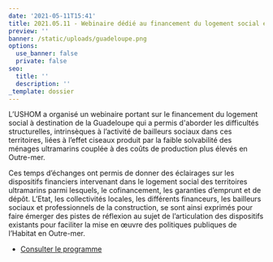 ```yaml
---
date: '2021-05-11T15:41'
title: 2021.05.11 - Webinaire dédié au financement du logement social en Guadeloupe
preview: ''
banner: /static/uploads/guadeloupe.png
options:
  use_banner: false
  private: false
seo:
  title: ''
  description: ''
_template: dossier
---
```


L’USHOM a organisé un webinaire portant sur le financement du logement social à destination de la Guadeloupe qui a permis d'aborder les difficultés structurelles, intrinsèques à l’activité de bailleurs sociaux dans ces territoires, liées à l’effet ciseaux produit par la faible solvabilité des ménages ultramarins couplée à des coûts de production plus élevés en Outre-mer.

Ces temps d’échanges ont permis de donner des éclairages sur les dispositifs financiers intervenant dans le logement social des territoires ultramarins parmi lesquels, le cofinancement, les garanties d’emprunt et de dépôt. L’Etat, les collectivités locales, les différents financeurs, les bailleurs sociaux et professionnels de la construction, se sont ainsi exprimés pour faire émerger des pistes de réflexion au sujet de l’articulation des dispositifs existants pour faciliter la mise en œuvre des politiques publiques de l’Habitat en Outre-mer.

* [Consulter le programme ](/static/uploads/site-programme-heure-de-paris-webinaire-financement-du-logement-social-guadeloupe.pdf)
